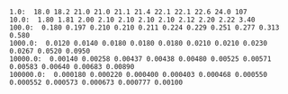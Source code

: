    1.0:  18.0 18.2 21.0 21.0 21.1 21.4 22.1 22.1 22.6 24.0 107
    10.0:  1.80 1.81 2.00 2.10 2.10 2.10 2.10 2.12 2.20 2.22 3.40
    100.0:  0.180 0.197 0.210 0.210 0.211 0.224 0.229 0.251 0.277 0.313 0.580
    1000.0:  0.0120 0.0140 0.0180 0.0180 0.0180 0.0210 0.0210 0.0230 0.0267 0.0520 0.0950
    10000.0:  0.00140 0.00258 0.00437 0.00438 0.00480 0.00525 0.00571 0.00583 0.00640 0.00683 0.00890
    100000.0:  0.000180 0.000220 0.000400 0.000403 0.000468 0.000550 0.000552 0.000573 0.000673 0.000777 0.00100
